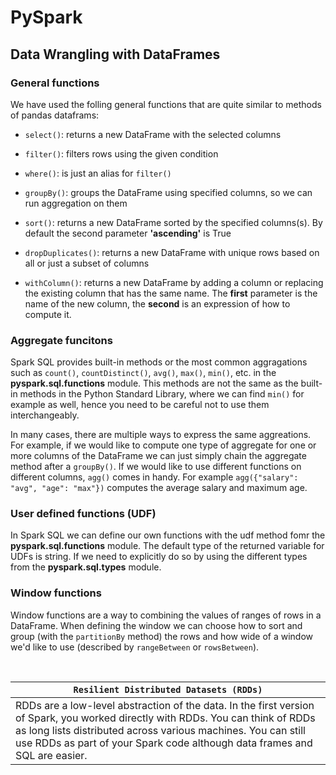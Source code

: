 # PySpark

## Data Wrangling with DataFrames

### **General functions**
We have used the folling general functions that are quite similar to methods of pandas dataframs:

* `select()`: returns a new DataFrame with the selected columns

* `filter()`: filters rows using the given condition

* `where()`: is just an alias for `filter()`

* `groupBy()`: groups the DataFrame using specified columns, so we can run aggregation on them

* `sort()`: returns a new DataFrame sorted by the specified columns(s). By default the second parameter **'ascending'** is True

* `dropDuplicates()`: returns a new DataFrame with unique rows based on all or just a subset of columns

* `withColumn()`: returns a new DataFrame by adding a column or replacing the existing column that has the same name. The **first** parameter is the name of the new column, the **second** is an expression of how to compute it.

### **Aggregate funcitons**

Spark SQL provides built-in methods or the most common aggragations such as `count()`, `countDistinct()`, `avg()`, `max()`, `min()`, etc. in the **pyspark.sql.functions** module. This methods are not the same as the built-in methods in the Python Standard Library, where we can find `min()` for example as well, hence you need to be careful not to use them interchangeably.

In many cases, there are multiple ways to express the same aggreations. For example, if we would like to compute one type of aggregate for one or more columns of the DataFrame we can just simply chain the aggregate method after a `groupBy()`. If we would like to use different functions on different columns, `agg()` comes in handy. For example `agg({"salary": "avg", "age": "max"})` computes the average salary and maximum age.

### **User defined functions (UDF)**

In Spark SQL we can define our own functions with the udf method fomr the **pyspark.sql.functions** module. The default type of the returned variable for UDFs is string. If we need to explicitly do so by using the different types from the **pyspark.sql.types** module.

### **Window functions**

Window functions are a way to combining the values of ranges of rows in a DataFrame. When defining the window we can choose how to sort and group (with the `partitionBy` method) the rows and how wide of a window we'd like to use (described by `rangeBetween` or `rowsBetween`). 

<br>

|`           Resilient Distributed Datasets (RDDs)           `|
|----------------------------------------|
|RDDs are a low-level abstraction of the data. In the first version of Spark, you worked directly with RDDs. You can think of RDDs as long lists distributed across various machines. You can still use RDDs as part of your Spark code although data frames and SQL are easier.|
